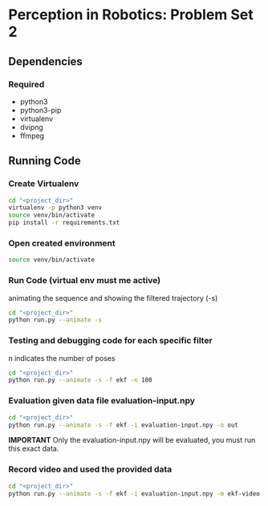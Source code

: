 # Perception in Robotics: Problem Set 2

## Dependencies

### Required

* python3
* python3-pip
* virtualenv
* dvipng
* ffmpeg


## Running Code

### Create Virtualenv

```bash
cd "<project_dir>"
virtualenv -p python3 venv
source venv/bin/activate
pip install -r requirements.txt
```

### Open created environment
```bash
source venv/bin/activate
```



### Run Code (virtual env must me active)

animating the sequence and showing the filtered trajectory (-s)
```bash
cd "<project_dir>"
python run.py --animate -s
```


### Testing and debugging code for each specific filter
n indicates the number of poses
```bash
cd "<project_dir>"
python run.py --animate -s -f ekf -n 100
```

### Evaluation given data file evaluation-input.npy
```bash
cd "<project_dir>"
python run.py --animate -s -f ekf -i evaluation-input.npy -o out
```

**IMPORTANT** Only the evaluation-input.npy will be evaluated, you must run this exact data.

### Record video and used the provided data
```bash
cd "<project_dir>"
python run.py --animate -s -f ekf -i evaluation-input.npy -m ekf-video.mp4 #or *.avi
```
